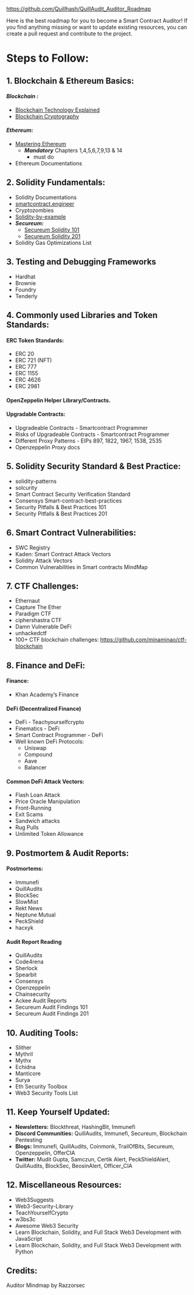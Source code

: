 https://github.com/Quillhash/QuillAudit_Auditor_Roadmap

Here is the best roadmap for you to become a Smart Contract Auditor! If you find anything missing or want to update existing resources, you can create a pull request and contribute to the project.

# Steps to Follow:

## 1. Blockchain & Ethereum Basics:

#### ***Blockchain :***
- [Blockchain Technology Explained](https://www.youtube.com/watch?v=qOVAbKKSH10)
- [Blockchain Cryptography](https://101blockchains.com/blockchain-cryptography/)

#### ***Ethereum:***
- [Mastering Ethereum](https://github.com/ethereumbook/ethereumbook)
    - ***Mandatory*** Chapters 1,4,5,6,7,9,13 & 14
      -  must do  
- Ethereum Documentations

## 2. Solidity Fundamentals:

- Solidity Documentations
- [smartcontract.engineer](https://www.smartcontract.engineer/)
- Cryptozombies
- [Solidity-by-example](https://solidity-by-example.org/)
- ***Secureum:***
  - [Secureum Solidity 101](https://secureum.substack.com/p/solidity-101?s=r)
  - [Secureum Solidity 201](https://secureum.substack.com/p/solidity-201?s=r)
- Solidity Gas Optimizations List
</ol>

## 3. Testing and Debugging Frameworks

- Hardhat
- Brownie
- Foundry
- Tenderly

## 4. Commonly used Libraries and Token Standards:

#### ERC Token Standards:

- ERC 20
- ERC 721 (NFT)
- ERC 777
- ERC 1155
- ERC 4626
- ERC 2981

#### OpenZeppelin Helper Library/Contracts.

#### Upgradable Contracts:

- Upgradeable Contracts - Smartcontract Programmer
- Risks of Upgradeable Contracts - Smartcontract Programmer
- Different Proxy Patterns - EIPs 897, 1822, 1967, 1538, 2535
- Openzeppelin Proxy docs

## 5. Solidity Security Standard & Best Practice:

- solidity-patterns
- solcurity
- Smart Contract Security Verification Standard
- Consensys Smart-contract-best-practices
- Security Pitfalls & Best Practices 101
- Security Pitfalls & Best Practices 201

## 6. Smart Contract Vulnerabilities:

- SWC Registry
- Kaden: Smart Contract Attack Vectors
- Solidity Attack Vectors
- Common Vulnerabilities in Smart contracts MindMap

## 7. CTF Challenges:

- Ethernaut
- Capture The Ether
- Paradigm CTF
- ciphershastra CTF
- Damn Vulnerable DeFi
- unhackedctf
- 100+ CTF blockchain challenges: https://github.com/minaminao/ctf-blockchain

## 8. Finance and DeFi:

#### Finance:

- Khan Academy’s Finance

#### DeFi (Decentralized Finance)

- DeFi - Teachyourselfcrypto
- Finematics - DeFi
- Smart Contract Programmer - DeFi
- Well known DeFi Protocols:
  - Uniswap
  - Compound
  - Aave
  - Balancer

#### Common DeFi Attack Vectors:

- Flash Loan Attack
- Price Oracle Manipulation
- Front-Running
- Exit Scams
- Sandwich attacks
- Rug Pulls
- Unlimited Token Allowance

## 9. Postmortem & Audit Reports:

#### Postmortems:

- Immunefi
- QuillAudits
- BlockSec
- SlowMist
- Rekt News
- Neptune Mutual
- PeckShield
- hacxyk

#### Audit Report Reading

- QuillAudits
- Code4rena
- Sherlock
- Spearbit
- Consensys
- Openzeppelin
- Chainsecurity
- Ackee Audit Reports
- Secureum Audit Findings 101
- Secureum Audit Findings 201

## 10. Auditing Tools:

- Slither
- Mythril
- Mythx
- Echidna
- Manticore
- Surya
- Eth Security Toolbox
- Web3 Security Tools List

## 11. Keep Yourself Updated:

- **Newsletters:** Blockthreat, HashingBit, Immunefi<br>
- **Discord Communities:** QuillAudits, Immunefi, Secureum, Blockchain Pentesting<br>
- **Blogs:** Immunefi, QuillAudits, Coinmonk, TrailOfBits, Secureum, Openzeppelin, OfferCIA<br>
- **Twitter:** Mudit Gupta, Samczun, Certik Alert, PeckShieldAlert, QuillAudits, BlockSec, BeosinAlert, Officer_CIA

## 12. Miscellaneous Resources:

- Web3Suggests
- Web3-Security-Library
- TeachYourselfCrypto
- w3bs3c
- Awesome Web3 Security
- Learn Blockchain, Solidity, and Full Stack Web3 Development with JavaScript
- Learn Blockchain, Solidity, and Full Stack Web3 Development with Python

## Credits:

Auditor Mindmap by Razzorsec
